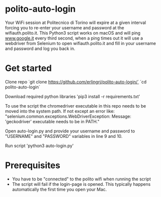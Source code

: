 # polito-auto-login
Your WiFi session  at Politecnico di Torino will expire at a given interval forcing you to re-enter your username and password at the wifiauth.polito.it. This Python3 script works on macOS and will ping www.google.it every third second, when a ping times out it will use a webdriver from Selenium to open wifiauth.polito.it and fill in your username and password and log you back in.

# Get started
Clone repo
´git clone https://github.com/erlingrj/polito-auto-login/´
´cd  polito-auto-login´
  
Download required python libraries
'pip3 install -r requirements.txt'
  
To use the script the chromedriver executable in this repo needs to be moved into the system path. If not except an error like:
"selenium.common.exceptions.WebDriverException: Message: 'geckodriver' executable needs to be in PATH."

Open auto-login.py and provide your username and password to "USERNAME" and "PASSWORD" variables in line 9 and 10.

Run script
'python3 auto-login.py'

# Prerequisites
* You have to be "connected" to the polito wifi when running the script
* The script will fail if the login-page is opened. This typically happens automatically the first time you open your Mac.
